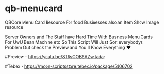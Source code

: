 # qb-menucard
QBCore Menu Card Resource For food Businesses also an Item Show Image resource

Server Owners and The Staff have Hard Time With Business Menu Cards For UwU Bean  Machine etc So This Script Will Just Sort everybodys Problem Out check the Preview and You ll Know Everything :heart: 

#Preview - https://youtu.be/8TRsCOBSAZw:tada:

#Tebex - https://moon-scriptsstore.tebex.io/package/5406702



